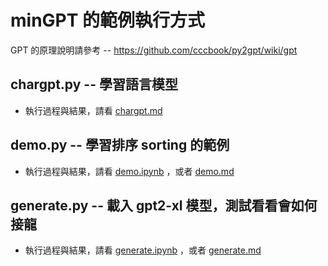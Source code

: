 # minGPT 的範例執行方式

GPT 的原理說明請參考 -- https://github.com/cccbook/py2gpt/wiki/gpt

## chargpt.py -- 學習語言模型

* 執行過程與結果，請看 [chargpt.md](chargpt.md)

## demo.py -- 學習排序 sorting 的範例

* 執行過程與結果，請看 [demo.ipynb](demo.ipynb) ，或者 [demo.md](demo.md)

## generate.py -- 載入 gpt2-xl 模型，測試看看會如何接龍

* 執行過程與結果，請看 [generate.ipynb](generate.ipynb) ，或者 [generate.md](generate.md)
